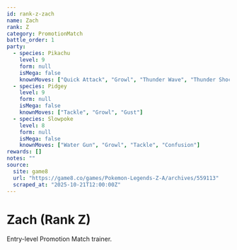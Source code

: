 ```yaml
---
id: rank-z-zach
name: Zach
rank: Z
category: PromotionMatch
battle_order: 1
party:
  - species: Pikachu
    level: 9
    form: null
    isMega: false
    knownMoves: ["Quick Attack", "Growl", "Thunder Wave", "Thunder Shock"]
  - species: Pidgey
    level: 9
    form: null
    isMega: false
    knownMoves: ["Tackle", "Growl", "Gust"]
  - species: Slowpoke
    level: 8
    form: null
    isMega: false
    knownMoves: ["Water Gun", "Growl", "Tackle", "Confusion"]
rewards: []
notes: ""
source:
  site: game8
  url: "https://game8.co/games/Pokemon-Legends-Z-A/archives/559113"
  scraped_at: "2025-10-21T12:00:00Z"
---
```


# Zach (Rank Z)

Entry-level Promotion Match trainer.
